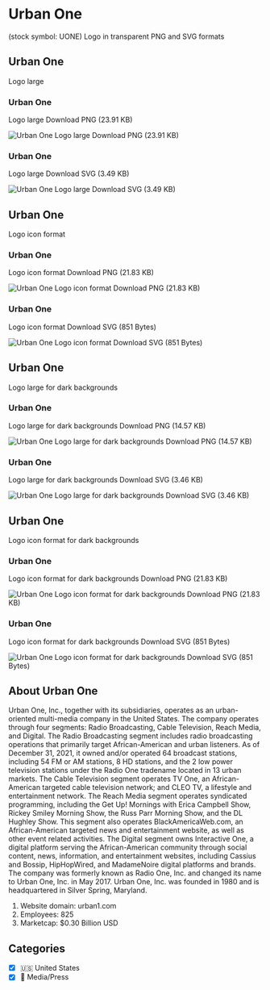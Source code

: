 # Urban One
 (stock symbol: UONE) Logo in transparent PNG and SVG formats

## Urban One
 Logo large

### Urban One
 Logo large Download PNG (23.91 KB)

![Urban One
 Logo large Download PNG (23.91 KB)](/img/orig/UONE_BIG-bd56ee19.png)

### Urban One
 Logo large Download SVG (3.49 KB)

![Urban One
 Logo large Download SVG (3.49 KB)](/img/orig/UONE_BIG-c3aae5d4.svg)

## Urban One
 Logo icon format

### Urban One
 Logo icon format Download PNG (21.83 KB)

![Urban One
 Logo icon format Download PNG (21.83 KB)](/img/orig/UONE-058059e5.png)

### Urban One
 Logo icon format Download SVG (851 Bytes)

![Urban One
 Logo icon format Download SVG (851 Bytes)](/img/orig/UONE-9f1fd6d7.svg)

## Urban One
 Logo large for dark backgrounds

### Urban One
 Logo large for dark backgrounds Download PNG (14.57 KB)

![Urban One
 Logo large for dark backgrounds Download PNG (14.57 KB)](/img/orig/UONE_BIG.D-4211e824.png)

### Urban One
 Logo large for dark backgrounds Download SVG (3.46 KB)

![Urban One
 Logo large for dark backgrounds Download SVG (3.46 KB)](/img/orig/UONE_BIG.D-70768a3a.svg)

## Urban One
 Logo icon format for dark backgrounds

### Urban One
 Logo icon format for dark backgrounds Download PNG (21.83 KB)

![Urban One
 Logo icon format for dark backgrounds Download PNG (21.83 KB)](/img/orig/UONE.D-6079d1a7.png)

### Urban One
 Logo icon format for dark backgrounds Download SVG (851 Bytes)

![Urban One
 Logo icon format for dark backgrounds Download SVG (851 Bytes)](/img/orig/UONE.D-b72d43e3.svg)

## About Urban One


Urban One, Inc., together with its subsidiaries, operates as an urban-oriented multi-media company in the United States. The company operates through four segments: Radio Broadcasting, Cable Television, Reach Media, and Digital. The Radio Broadcasting segment includes radio broadcasting operations that primarily target African-American and urban listeners. As of December 31, 2021, it owned and/or operated 64 broadcast stations, including 54 FM or AM stations, 8 HD stations, and the 2 low power television stations under the Radio One tradename located in 13 urban markets. The Cable Television segment operates TV One, an African-American targeted cable television network; and CLEO TV, a lifestyle and entertainment network. The Reach Media segment operates syndicated programming, including the Get Up! Mornings with Erica Campbell Show, Rickey Smiley Morning Show, the Russ Parr Morning Show, and the DL Hughley Show. This segment also operates BlackAmericaWeb.com, an African-American targeted news and entertainment website, as well as other event related activities. The Digital segment owns Interactive One, a digital platform serving the African-American community through social content, news, information, and entertainment websites, including Cassius and Bossip, HipHopWired, and MadameNoire digital platforms and brands. The company was formerly known as Radio One, Inc. and changed its name to Urban One, Inc. in May 2017. Urban One, Inc. was founded in 1980 and is headquartered in Silver Spring, Maryland.

1. Website domain: urban1.com
2. Employees: 825
3. Marketcap: $0.30 Billion USD


## Categories
- [x] 🇺🇸 United States
- [x] 📰 Media/Press
